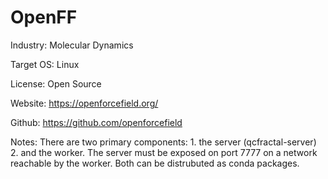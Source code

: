 # OpenFF

Industry: Molecular Dynamics

Target OS: Linux

License: Open Source

Website: https://openforcefield.org/

Github: https://github.com/openforcefield

Notes: There are two primary components: 1. the server (qcfractal-server) 2. and the worker. The server must be exposed on port 7777 on a network reachable by the worker. Both can be distrubuted as conda packages. 
